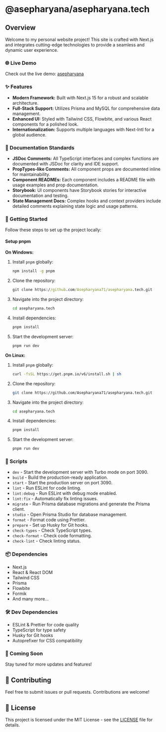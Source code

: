 # @asepharyana/asepharyana.tech

## Overview

Welcome to my personal website project! This site is crafted with Next.js and integrates cutting-edge technologies to provide a seamless and dynamic user experience.

### 🌐 Live Demo

Check out the live demo: [asepharyana](https://asepharyana.tech)

### ✨ Features

- **Modern Framework:** Built with Next.js 15 for a robust and scalable architecture.
- **Full-Stack Support:** Utilizes Prisma and MySQL for comprehensive data management.
- **Enhanced UI:** Styled with Tailwind CSS, Flowbite, and various React components for a polished look.
- **Internationalization:** Supports multiple languages with Next-Intl for a global audience.
### 📝 Documentation Standards

- **JSDoc Comments:** All TypeScript interfaces and complex functions are documented with JSDoc for clarity and IDE support.
- **PropTypes-like Comments:** All component props are documented inline for maintainability.
- **Component READMEs:** Each component includes a README file with usage examples and prop documentation.
- **Storybook:** UI components have Storybook stories for interactive documentation and testing.
- **State Management Docs:** Complex hooks and context providers include detailed comments explaining state logic and usage patterns.

### 🚀 Getting Started

Follow these steps to set up the project locally:

#### Setup pnpm

**On Windows:**

1. Install `pnpm` globally:

    ```cmd
    npm install -g pnpm
    ```

2. Clone the repository:

    ```cmd
    git clone https://github.com/Asepharyana71/asepharyana.tech.git
    ```

3. Navigate into the project directory:

    ```cmd
    cd asepharyana.tech
    ```

4. Install dependencies:

    ```cmd
    pnpm install
    ```

5. Start the development server:

    ```cmd
    pnpm run dev
    ```

**On Linux:**

1. Install `pnpm` globally:

    ```bash
    curl -fsSL https://get.pnpm.io/v6/install.sh | sh
    ```

2. Clone the repository:

    ```bash
    git clone https://github.com/Asepharyana71/asepharyana.tech.git
    ```

3. Navigate into the project directory:

    ```bash
    cd asepharyana.tech
    ```

4. Install dependencies:

    ```bash
    pnpm install
    ```

5. Start the development server:

    ```bash
    pnpm run dev
    ```

### 📜 Scripts

- `dev` - Start the development server with Turbo mode on port 3090.
- `build` - Build the production-ready application.
- `start` - Start the production server on port 3090.
- `lint` - Run ESLint for code linting.
- `lint:debug` - Run ESLint with debug mode enabled.
- `lint:fix` - Automatically fix linting issues.
- `migrate` - Run Prisma database migrations and generate the Prisma client.
- `studio` - Open Prisma Studio for database management.
- `format` - Format code using Prettier.
- `prepare` - Set up Husky for Git hooks.
- `check-types` - Check TypeScript types.
- `check-format` - Check code formatting.
- `check-lint` - Check linting status.

### 📦 Dependencies

- Next.js
- React & React DOM
- Tailwind CSS
- Prisma
- Flowbite
- Formik
- And many more...

### 🛠 Dev Dependencies

- ESLint & Prettier for code quality
- TypeScript for type safety
- Husky for Git hooks
- Autoprefixer for CSS compatibility

### 🔮 Coming Soon

Stay tuned for more updates and features!

## 🤝 Contributing

Feel free to submit issues or pull requests. Contributions are welcome!

## 📄 License

This project is licensed under the MIT License - see the [LICENSE](LICENSE) file for details.
